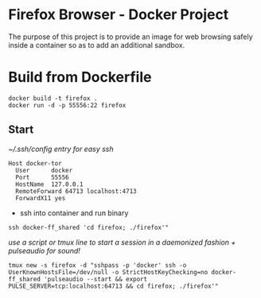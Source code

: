 # Firefox Browser - Docker Project #

The purpose of this project is to provide an image for web
browsing safely inside a container so as to add an additional sandbox.

# Build from Dockerfile #

```
docker build -t firefox .
docker run -d -p 55556:22 firefox
```

## Start ##

*~/.ssh/config entry for easy ssh*
```
Host docker-tor
  User      docker
  Port      55556
  HostName  127.0.0.1
  RemoteForward 64713 localhost:4713
  ForwardX11 yes
```
* ssh into container and run binary
```
ssh docker-ff_shared 'cd firefox; ./firefox'"
```
*use a script or tmux line to start a session in a daemonized fashion + pulseaudio for sound!*
```
tmux new -s firefox -d "sshpass -p 'docker' ssh -o UserKnownHostsFile=/dev/null -o StrictHostKeyChecking=no docker-ff_shared 'pulseaudio --start && export PULSE_SERVER=tcp:localhost:64713 && cd firefox; ./firefox'"
```
